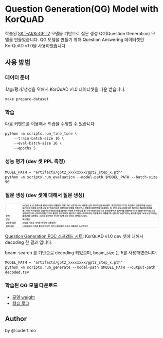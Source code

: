 # Question Generation(QG) Model with KorQuAD

학습된 [SKT-AI/KoGPT2](https://github.com/SKT-AI/KoGPT2) 모델을 기반으로 질문 생성 QG(Question Generation) 모델을 만들었습니다. 
QG 모델을 만들기 위해 Question Answering 데이터셋인 KorQuAD v1.0을 사용하였습니다.

## 사용 방법

### 데이터 준비

학습/평가/생성을 위해서 KorQuAD v1.0 데이터셋을 다운 받습니다.

```shell
make prepare-dataset
```

### 학습

다음 커맨드를 이용해서 학습을 수행할 수 있습니다.

```shell
python -m scripts.run_fine_tune \
    --train-batch-size 16 \
    --eval-batch-size 16 \
    --epochs 5
```

### 성능 평가 (dev 셋 PPL 측정)

```shell
MODEL_PATH = "artifacts/gpt2_xxxxxxxx/gpt2_step_x.pth"
python -m scripts.run_evaluation --model-path $MODEL_PATH --batch-size 50
```

### 질문 생성 (dev 셋에 대해서 질문 생성)

![Decoding 결과](docs/decoded_examples.png)

[Question Generation POC 스프레드 시트](https://docs.google.com/spreadsheets/d/1-PQKFTfBhyH-K0EBa03_KkPMgL86wF_rn_813Hk-LNQ): KorQuAD v1.0 dev 셋에 대해서 decoding 한 결과 입니다.

beam-search 를 기반으로 decoding 되었으며, beam_size 는 5를 사용하였습니다.

```shell
MODEL_PATH = "artifacts/gpt2_xxxxxxxx/gpt2_step_x.pth"
python -m scripts.run_generate --model-path $MODEL_PATH --output-path decoded.tsv
```

### 학습된 QG 모델 다운로드

- [모델 weight](https://drive.google.com/file/d/1t6ChVQwp3MapJDVEBCnyJcdVurIvn7y7/view?usp=sharing)
- [학습 로그](https://drive.google.com/file/d/1bMi_AA5nhTt72iEIzcg5gbyN5AYdZxI8/view?usp=sharing)

## Author

by @codertimo
